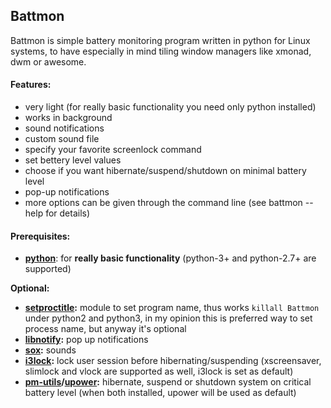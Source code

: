 ## Battmon
Battmon is simple battery monitoring program written in python for Linux systems, to have especially in mind tiling window managers like xmonad, dwm or awesome.

#### Features:
* very light (for really basic functionality you need only python installed)
* works in background
* sound notifications
* custom sound file
* specify your favorite screenlock command
* set bettery level values 
* choose if you want hibernate/suspend/shutdown on minimal battery level
* pop-up notifications
* more options can be given through the command line (see battmon --help for details)

#### Prerequisites:
* **[python](http://python.org/download/)**: for **really basic functionality** (python-3+ and python-2.7+ are supported)

**Optional:** 
* **[setproctitle](https://code.google.com/p/py-setproctitle/):** module to set program name, thus works `killall Battmon` under python2 and python3, 
in my opinion this is preferred way to set process name, but anyway it's optional  
* **[libnotify](https://developer.gnome.org/libnotify/):** pop up notifications
* **[sox](http://sox.sourceforge.net/):** sounds
* **[i3lock](http://i3wm.org/i3lock/):** lock user session before hibernating/suspending (xscreensaver, slimlock and vlock are supported as well, i3lock is set as default)
* **[pm-utils](http://pm-utils.freedesktop.org/wiki/)/[upower](http://upower.freedesktop.org/):** hibernate, suspend or shutdown system on critical battery level (when both installed, upower will be used as default)
